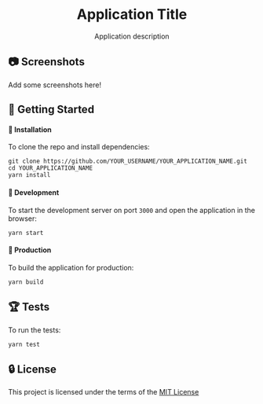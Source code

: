 <h1 align="center">Application Title</h1>
<p align="center">Application description<p>

## 📷 Screenshots

Add some screenshots here!

## 🚀 Getting Started
#### 🔩 Installation
To clone the repo and install dependencies:

    git clone https://github.com/YOUR_USERNAME/YOUR_APPLICATION_NAME.git
    cd YOUR_APPLICATION_NAME
    yarn install

#### 🔧 Development
To start the development server on port `3000` and open the application in the browser:

    yarn start
    
#### 🔨 Production
To build the application for production:

    yarn build


## 🏆 Tests

To run the tests:

    yarn test

## 🔒 License
This project is licensed under the terms of the [MIT License](/LICENSE)